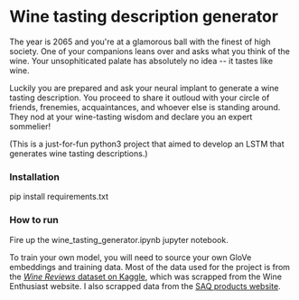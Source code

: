 # Wine tasting description generator

The year is 2065 and you're at a glamorous ball with the finest of high society. One of your companions leans over and asks what you think of the wine. Your unsophiticated palate has absolutely no idea -- it tastes like wine. 

Luckily you are prepared and ask your neural implant to generate a wine tasting description. You proceed to share it outloud with your circle of friends, frenemies, acquaintances, and whoever else is standing around. They nod at your wine-tasting wisdom and declare you an expert sommelier! 

(This is a just-for-fun python3 project that aimed to develop an LSTM that generates wine tasting descriptions.)

### Installation

pip install requirements.txt

### How to run

Fire up the wine_tasting_generator.ipynb jupyter notebook.

To train your own model, you will need to source your own GloVe embeddings and training data. Most of the data used for the project is from the [_Wine Reviews_ dataset on Kaggle](https://www.kaggle.com/zynicide/wine-reviews), which was scrapped from the Wine Enthusiast website. I also scrapped data from the [SAQ products website](https://www.saq.com/en/products).
